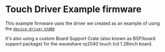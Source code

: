 # Touch Driver Example firmware

This example firmware uses the driver we created as an example of using the
[`device-driver` crate](https://crates.io/crates/device-driver)

It's also using a custom Board Support Crate (also known as BSP/board support package) for the waveshare rp2040
touch lcd 1.28inch board.

